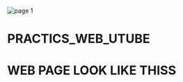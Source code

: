 ![page 1](https://user-images.githubusercontent.com/101013518/190951179-9af0d39d-e123-43d4-8e31-abce18c800b6.PNG)
# PRACTICS_WEB_UTUBE
# WEB PAGE LOOK LIKE THISS
